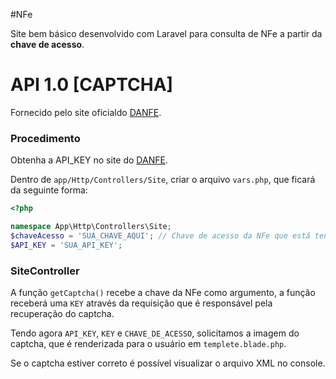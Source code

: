 #NFe

Site bem básico desenvolvido com Laravel para consulta de NFe a partir da **chave de acesso**.

# API 1.0 [CAPTCHA]

Fornecido pelo site oficialdo [DANFE](https://danfe.br.com/desenvolvedores/).

### Procedimento

Obtenha a API_KEY no site do [DANFE](https://danfe.br.com/desenvolvedores/).

Dentro de `app/Http/Controllers/Site`, criar o arquivo `vars.php`, que ficará da seguinte forma:

```php
<?php

namespace App\Http\Controllers\Site;
$chaveAcesso = 'SUA_CHAVE_AQUI'; // Chave de acesso da NFe que está tentando obter, para testes
$API_KEY = 'SUA_API_KEY';
```

### SiteController

A função `getCaptcha()` recebe a chave da NFe como argumento, a função receberá uma `KEY` através da requisição que é responsável pela recuperação do captcha.

Tendo agora `API_KEY`, `KEY` e `CHAVE_DE_ACESSO`, solicitamos a imagem do captcha, que é renderizada para o usuário em `templete.blade.php`.

Se o captcha estiver correto é possível visualizar o arquivo XML no console.

